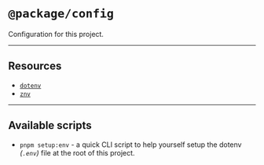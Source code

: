 # `@package/config`

Configuration for this project.

---

## Resources

- [`dotenv`](https://github.com/dotenv/dotenv)
- [`znv`](https://github.com/lostfictions/znv)

---

## Available scripts

- `pnpm setup:env` - a quick CLI script to help yourself
  setup the dotenv _(`.env`)_ file at the root of this project.
